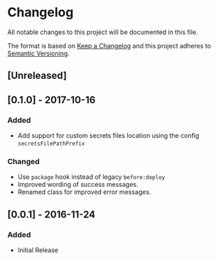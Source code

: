 # Changelog
All notable changes to this project will be documented in this file.

The format is based on [Keep a Changelog](http://keepachangelog.com/en/1.0.0/)
and this project adheres to [Semantic Versioning](http://semver.org/spec/v2.0.0.html).

## [Unreleased]

## [0.1.0] - 2017-10-16

### Added
- Add support for custom secrets files location using the config `secretsFilePathPrefix`

### Changed
- Use `package` hook instead of legacy `before:deploy`
- Improved wording of success messages.
- Renamed class for improved error messages.

## [0.0.1] - 2016-11-24
### Added
- Initial Release

